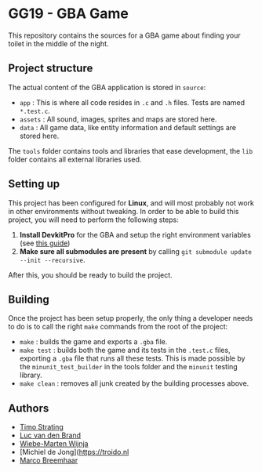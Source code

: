 # GG19 - GBA Game
This repository contains the sources for a GBA game about finding your toilet in the middle of the night.

## Project structure
The actual content of the GBA application is stored in `source`:

- `app` : This is where all code resides in `.c` and `.h` files. Tests are named `*.test.c`.
- `assets` : All sound, images, sprites and maps are stored here.
- `data` : All game data, like entity information and default settings are stored here.

The `tools` folder contains tools and libraries that ease development, the `lib` folder contains all external libraries used.

## Setting up
This project has been configured for **Linux**, and will most probably not work in other environments without tweaking.
In order to be able to build this project, you will need to perform the following steps:

1. **Install DevkitPro** for the GBA and setup the right environment variables (see [this guide](https://devkitpro.org/wiki/devkitPro_pacman))
2. **Make sure all submodules are present** by calling `git submodule update --init --recursive`.

After this, you should be ready to build the project.

## Building
Once the project has been setup properly, the only thing a developer needs to do is to call the right `make` commands from the root of the project:

- `make` : builds the game and exports a `.gba` file.
- `make test` : builds both the game and its tests in the `.test.c` files, exporting a `.gba` file that runs all these tests. This is made possible by the `minunit_test_builder` in the tools folder and the `minunit` testing library.
- `make clean` : removes all junk created by the building processes above.

## Authors
- [Timo Strating](https://github.com/timostrating)
- [Luc van den Brand](LucvandenBrand.com)
- [Wiebe-Marten Wijnja](https://wmcode.nl/)
- [Michiel de Jong](https://troido.nl
- [Marco Breemhaar](https://github.com/mbreemhaar)
